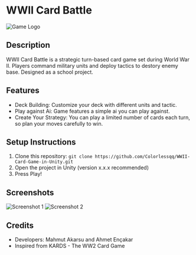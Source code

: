 # WWII Card Battle

![Game Logo](path/to/logo.png)

## Description
WWII Card Battle is a strategic turn-based card game set during World War II. Players command military units and deploy tactics to destory enemy base. Designed as a school project.
## Features
- Deck Building: Customize your deck with different units and tactic.
- Play against Ai: Game features a simple ai you can play against.
- Create Your Strategy: You can play a limited number of cards each turn, so plan your moves carefully to win.

## Setup Instructions
1. Clone this repository: `git clone https://github.com/Colorlessqq/WWII-Card-Game-in-Unity.git`
2. Open the project in Unity (version x.x.x recommended)
3. Press Play!

## Screenshots
![Screenshot 1](path/to/screenshot1.png)
![Screenshot 2](path/to/screenshot2.png)

## Credits
- Developers: Mahmut Akarsu and Ahmet Ençakar
- Inspired from KARDS - The WW2 Card Game
